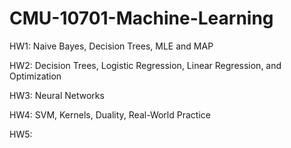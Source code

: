 # CMU-10701-Machine-Learning

HW1: Naive Bayes, Decision Trees, MLE and MAP

HW2: Decision Trees, Logistic Regression, Linear Regression, and Optimization

HW3: Neural Networks

HW4: SVM, Kernels, Duality, Real-World Practice

HW5: 
